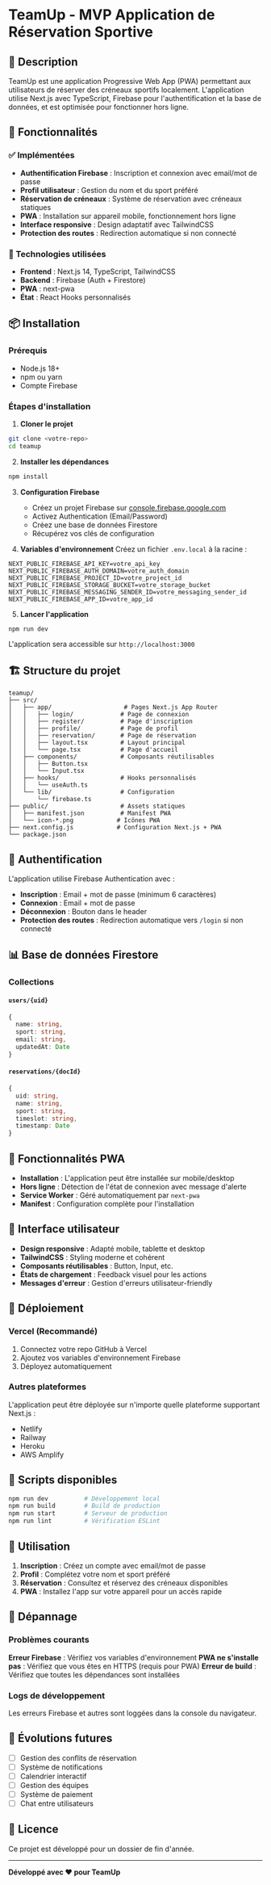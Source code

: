 # TeamUp - MVP Application de Réservation Sportive

## 🎯 Description

TeamUp est une application Progressive Web App (PWA) permettant aux utilisateurs de réserver des créneaux sportifs localement. L'application utilise Next.js avec TypeScript, Firebase pour l'authentification et la base de données, et est optimisée pour fonctionner hors ligne.

## 🚀 Fonctionnalités

### ✅ Implémentées
- **Authentification Firebase** : Inscription et connexion avec email/mot de passe
- **Profil utilisateur** : Gestion du nom et du sport préféré
- **Réservation de créneaux** : Système de réservation avec créneaux statiques
- **PWA** : Installation sur appareil mobile, fonctionnement hors ligne
- **Interface responsive** : Design adaptatif avec TailwindCSS
- **Protection des routes** : Redirection automatique si non connecté

### 🔧 Technologies utilisées
- **Frontend** : Next.js 14, TypeScript, TailwindCSS
- **Backend** : Firebase (Auth + Firestore)
- **PWA** : next-pwa
- **État** : React Hooks personnalisés

## 📦 Installation

### Prérequis
- Node.js 18+ 
- npm ou yarn
- Compte Firebase

### Étapes d'installation

1. **Cloner le projet**
```bash
git clone <votre-repo>
cd teamup
```

2. **Installer les dépendances**
```bash
npm install
```

3. **Configuration Firebase**
   - Créez un projet Firebase sur [console.firebase.google.com](https://console.firebase.google.com)
   - Activez Authentication (Email/Password)
   - Créez une base de données Firestore
   - Récupérez vos clés de configuration

4. **Variables d'environnement**
Créez un fichier `.env.local` à la racine :
```env
NEXT_PUBLIC_FIREBASE_API_KEY=votre_api_key
NEXT_PUBLIC_FIREBASE_AUTH_DOMAIN=votre_auth_domain
NEXT_PUBLIC_FIREBASE_PROJECT_ID=votre_project_id
NEXT_PUBLIC_FIREBASE_STORAGE_BUCKET=votre_storage_bucket
NEXT_PUBLIC_FIREBASE_MESSAGING_SENDER_ID=votre_messaging_sender_id
NEXT_PUBLIC_FIREBASE_APP_ID=votre_app_id
```

5. **Lancer l'application**
```bash
npm run dev
```

L'application sera accessible sur `http://localhost:3000`

## 🏗️ Structure du projet

```
teamup/
├── src/
│   ├── app/                    # Pages Next.js App Router
│   │   ├── login/             # Page de connexion
│   │   ├── register/          # Page d'inscription
│   │   ├── profile/           # Page de profil
│   │   ├── reservation/       # Page de réservation
│   │   ├── layout.tsx         # Layout principal
│   │   └── page.tsx           # Page d'accueil
│   ├── components/            # Composants réutilisables
│   │   ├── Button.tsx
│   │   └── Input.tsx
│   ├── hooks/                 # Hooks personnalisés
│   │   └── useAuth.ts
│   └── lib/                   # Configuration
│       └── firebase.ts
├── public/                    # Assets statiques
│   ├── manifest.json          # Manifest PWA
│   └── icon-*.png            # Icônes PWA
├── next.config.js            # Configuration Next.js + PWA
└── package.json
```

## 🔐 Authentification

L'application utilise Firebase Authentication avec :
- **Inscription** : Email + mot de passe (minimum 6 caractères)
- **Connexion** : Email + mot de passe
- **Déconnexion** : Bouton dans le header
- **Protection des routes** : Redirection automatique vers `/login` si non connecté

## 📊 Base de données Firestore

### Collections

#### `users/{uid}`
```typescript
{
  name: string,
  sport: string,
  email: string,
  updatedAt: Date
}
```

#### `reservations/{docId}`
```typescript
{
  uid: string,
  name: string,
  sport: string,
  timeslot: string,
  timestamp: Date
}
```

## 📱 Fonctionnalités PWA

- **Installation** : L'application peut être installée sur mobile/desktop
- **Hors ligne** : Détection de l'état de connexion avec message d'alerte
- **Service Worker** : Géré automatiquement par `next-pwa`
- **Manifest** : Configuration complète pour l'installation

## 🎨 Interface utilisateur

- **Design responsive** : Adapté mobile, tablette et desktop
- **TailwindCSS** : Styling moderne et cohérent
- **Composants réutilisables** : Button, Input, etc.
- **États de chargement** : Feedback visuel pour les actions
- **Messages d'erreur** : Gestion d'erreurs utilisateur-friendly

## 🚀 Déploiement

### Vercel (Recommandé)
1. Connectez votre repo GitHub à Vercel
2. Ajoutez vos variables d'environnement Firebase
3. Déployez automatiquement

### Autres plateformes
L'application peut être déployée sur n'importe quelle plateforme supportant Next.js :
- Netlify
- Railway
- Heroku
- AWS Amplify

## 🔧 Scripts disponibles

```bash
npm run dev          # Développement local
npm run build        # Build de production
npm run start        # Serveur de production
npm run lint         # Vérification ESLint
```

## 📝 Utilisation

1. **Inscription** : Créez un compte avec email/mot de passe
2. **Profil** : Complétez votre nom et sport préféré
3. **Réservation** : Consultez et réservez des créneaux disponibles
4. **PWA** : Installez l'app sur votre appareil pour un accès rapide

## 🐛 Dépannage

### Problèmes courants

**Erreur Firebase** : Vérifiez vos variables d'environnement
**PWA ne s'installe pas** : Vérifiez que vous êtes en HTTPS (requis pour PWA)
**Erreur de build** : Vérifiez que toutes les dépendances sont installées

### Logs de développement
Les erreurs Firebase et autres sont loggées dans la console du navigateur.

## 🔮 Évolutions futures

- [ ] Gestion des conflits de réservation
- [ ] Système de notifications
- [ ] Calendrier interactif
- [ ] Gestion des équipes
- [ ] Système de paiement
- [ ] Chat entre utilisateurs

## 📄 Licence

Ce projet est développé pour un dossier de fin d'année.

---

**Développé avec ❤️ pour TeamUp**
